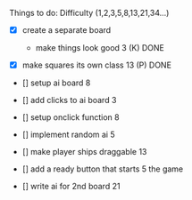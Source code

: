 Things to do:                   Difficulty (1,2,3,5,8,13,21,34...)

- [x] create a separate board
  + make things look good              3  (K) DONE

- [x] make squares its own class       13 (P) DONE

- [] setup ai board                    8

- [] add clicks to ai board            3

- [] setup onclick function            8

- [] implement random ai               5

- [] make player ships draggable       13 

- [] add a ready button that starts    5
the game

- [] write ai for 2nd board            21




